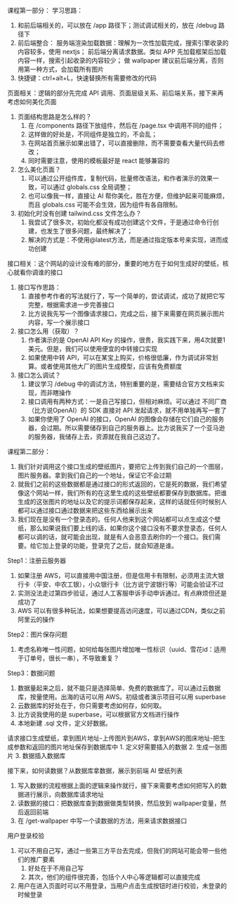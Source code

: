 课程第一部分：
学习思路：
1. 和前后端相关的，可以放在 /app 路径下；测试调试相关的，放在 /debug 路径下
2. 前后端整合：
    服务端渲染加载数据：理解为一次性加载完成，搜索引擎收录的内容较多，使用 nextjs；
    前后端分离请求数据。类似 APP 先加载框架后加载内容一样，搜索引起收录的内容较少；
    做 wallpaper 建议前后端分离，否则用第一种方式，会加载所有图片
3. 快捷键：ctrl+alt+L，快速替换所有需要修改的代码



页面相关：逻辑的部分先完成 API 调用、页面层级关系、前后端关系，接下来再考虑如何美化页面
1. 页面结构思路是怎么样的？
    1. 在 /components 路径下放组件，然后在 /page.tsx 中调用不同的组件；
    2. 这样做的好处是，不同组件是独立的，不会乱；
    3. 在网站首页展示如果出错了，可以直接删除，而不需要查看大量代码去修改；
    4. 同时需要注意，使用的模板最好是 react 能够兼容的
2. 怎么美化页面？
    1. 可以通过公开组件库，复制代码，批量修改语法，和作者演示的效果一致，可以通过 globals.css 全局调整；
    2. 也可以像我一样，直接让 AI 帮你美化，胜在方便，但维护起来可能麻烦，而且 globals.css 可能不会生效，因为组件有各自限制。
3. 初始化时没有创建 tailwind.css 文件怎么办？
    1. 我尝试了很多次，初始化都没有成功创建这个文件，于是通过命令行创建，也发生了很多问题，最终解决了；
    2. 解决的方式是：不使用@latest方法，而是通过指定版本号来实现，进而成功创建



接口相关：这个网站的设计没有难的部分，重要的地方在于如何生成好的壁纸，核心就看你调谁的接口
1. 接口写作思路：
    1. 直接参考作者的写法就行了，写一个简单的，尝试调试，成功了就把它写完整，根据需求进一步完善接口
    2. 比方说我先写一个图像请求接口，完成之后，接下来需要在网页展示图片内容，写一个展示接口
2. 接口怎么用（获取）？
    1. 作者演示的是 OpenAI API Key 的操作，很贵，我实践下来，用4次就要1美元。但是，我们可以使用便宜的中转接口实现
    2. 如果使用中转 API，可以在某宝上购买，价格很低廉，作为调试非常划算。或者使用其他大厂的图片生成模型，应该有免费额度
3. 接口怎么调试？
    1. 建议学习 /debug 中的调试方法，特别重要的是，需要结合官方文档来实现，而非瞎操作
    2. 接口调用有两种方式：一是自己写接口，但相对麻烦。可以通过 不同厂商（比方说OpenAI）的 SDK 直接对 API 发起请求，就不用单独再写一套了
    3. 如果你使用了 OpenAI 的接口，OpenAI 的图像会存储在它们自己的服务器，会过期。所以需要储存到自己的服务器上。比方说我买了一个亚马逊的服务器，我储存上去，资源就在我自己这边了。


课程第二部分：
1. 我们针对调用这个接口生成的壁纸图片，要把它上传到我们自己的一个图层，图片服务器。拿到我们自己的一个地址，保证它不会过期
2. 就我们之前的这些数据都是通过接口的形式返回的，它是死的数据，我们希望像这个网站一样，我们所有的在这里生成的这些壁纸都要保存到数据库。把谁生成的这张图片的地址以及它的提示词都保存起来，这样的话就任何时候别人都可以通过接口通过数据来把这些东西给展示出来
3. 我们现在是没有一个登录态的。任何人他来到这个网站都可以点生成这个壁纸，那么如果说我们要上线的话，如果你这个接口没有不要求登录态，任何人都可以调的话，就可能会出现，就是有人会恶意去刷你的一个接口。我们需要。给它加上登录的功能，登录完了之后，就会知道是谁。

Step1：注册云服务器
1. 如果注册 AWS，可以直接用中国注册，但是信用卡有限制，必须用主流大银行卡（平安、中农工银），小众银行卡（比方说宁波银行等）可能会验证不过
2. 实测没法走过第四步验证，通过人工客服申诉手动申诉通过。有点麻烦但还是成功了
3. AWS 可以有很多种玩法，如果想要提高访问速度，可以通过CDN，类似之前阿里云的操作

Step2：图片保存问题
1. 考虑名称唯一性问题，如何给每张图片增加唯一性标识（uuid、雪花id：适用于订单号，很长一串），不导致重复？

Step3：数据问题
1. 数据量起来之后，就不能只是选择简单、免费的数据库了。可以通过云数据库，按量使用。出海的话可以用 AWS。初级或者演示项目可以用 superbase
2. 云数据库的好处在于，你只需要考虑如何存，如何取。
3. 比方说我使用的是 superbase，可以根据官方文档进行操作
4. 本地新建 .sql 文件，定义好数据。

请求接口生成壁纸，拿到图片地址-上传图片到AWS，拿到AWS的图床地址-把生成参数和返回的图片地址保存到数据库中
    1. 定义好需要插入的数据
    2. 生成一张图片
    3. 数据插入数据库

接下来，如何读数据？从数据库拿数据，展示到前端 AI 壁纸列表
1. 写入数据的流程根据上面的逻辑来操作就行，接下来需要考虑如何把写入的数据进行展示，向数据库请求地址
2. 读数据的接口：把数据库查到数据做类型转换，然后放到 wallpaper变量，然后返回前端
3. 在 /get-wallpaper 中写一个读数据的方法，用来请求数据接口

用户登录校验
1. 可以不用自己写，通过一些第三方平台去完成，但我们的网站可能会带一些他们的推广要素
    1. 好处在于不用自己写
    2. 其次，他们的组件很完善，包括个人中心等逻辑都可以直接完成
2. 用户在进入页面时可以不用登录，当用户点击生成按钮时进行校验，未登录的时候登录
